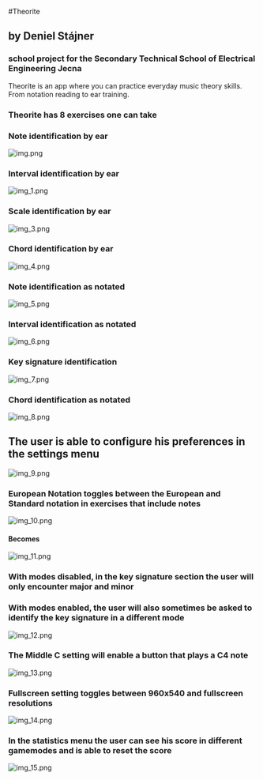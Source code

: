 #Theorite
## by Deniel Stájner
### school project for the Secondary Technical School of Electrical Engineering Jecna

Theorite is an app where you can practice everyday music theory skills.
From notation reading to ear training.

### Theorite has 8 exercises one can take
### Note identification by ear

![img.png](doc/img.png)

### Interval identification by ear

![img_1.png](doc/img_1.png)

### Scale identification by ear

![img_3.png](doc/img_3.png)

### Chord identification by ear

![img_4.png](doc/img_4.png)

### Note identification as notated

![img_5.png](doc/img_5.png)

### Interval identification as notated

![img_6.png](doc/img_6.png)

### Key signature identification

![img_7.png](doc/img_7.png)

### Chord identification as notated

![img_8.png](doc/img_8.png)

## The user is able to configure his preferences in the settings menu

![img_9.png](doc/img_9.png)

### European Notation toggles between the European and Standard notation in exercises that include notes

![img_10.png](doc/img_10.png)

#### Becomes

![img_11.png](doc/img_11.png)

### With modes disabled, in the key signature section the user will only encounter major and minor
### With modes enabled, the user will also sometimes be asked to identify the key signature in a different mode

![img_12.png](doc/img_12.png)

### The Middle C setting will enable a button that plays a C4 note

![img_13.png](doc/img_13.png)

### Fullscreen setting toggles between 960x540 and fullscreen resolutions

![img_14.png](doc/img_14.png)

### In the statistics menu the user can see his score in different gamemodes and is able to reset the score

![img_15.png](doc/img_15.png)

